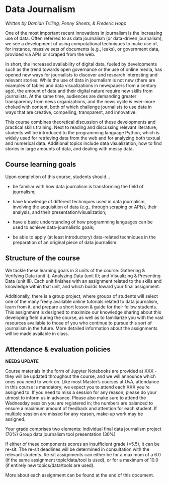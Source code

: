 # Data Journalism

_Written by Damian Trilling, Penny Sheets, & Frederic Hopp_

One of the most important recent innovations in journalism is the increasing use
of data. Often referred to as data journalism (or data-driven journalism), we
see a development of using computational techniques to make use of, for
instance, massive sets of documents (e.g., leaks), or government data, provided
via APIs or scraped from the web.

In short, the increased availability of digital data, fueled by developments
such as the trend towards open governance or the use of online media, has opened
new ways for journalists to discover and research interesting and relevant
stories. While the use of data in journalism is not new (there are examples of
tables and data visualizations in newspapers from a century ago), the amount of
data and their digital nature require new skills from journalists. At the same
time, audiences are demanding greater transparency from news organizations, and
the news cycle is ever-more choked with content, both of which challenge
journalists to use data in ways that are creative, compelling, transparent, and
innovative.

This course combines theoretical discussion of these developments and practical
skills training. Next to reading and discussing relevant literature, students
will be introduced to the programming language Python, which is widely used for
retrieving data from the web and for analyzing both textual and numerical data.
Additional topics include data visualization, how to find stories in large
amounts of data, and dealing with messy data.

## Course learning goals

Upon completion of this course, students should...

- be familiar with how data journalism is transforming the field of journalism;

- have knowledge of different techniques used in data journalism, involving the
  acquisition of data (e.g., through scraping or APIs), their analysis, and
  their presentation/visualization;

- have a basic understanding of how programming languages can be used to achieve
  data-journalistic goals;

- be able to apply (at least introductory) data-related techniques in the
  preparation of an original piece of data journalism.

## Structure of the course

We tackle these learning goals in 3 units of the course: Gathering & Verifying
Data (unit I); Analyzing Data (unit II); and Visualizing & Presenting Data (unit
III). Each unit finishes with an assignment related to the skills and knowledge
within that unit, and which builds toward your final assignment.

Additionally, there is a group project, where groups of students will select one
of the many freely available online tutorials related to data journalism, learn
from it, and prepare a short lesson & guide for their fellow students. This
assignment is designed to maximize our knowledge sharing about this developing
field during the course, as well as to familiarize you with the vast resources
available to those of you who continue to pursue this sort of journalism in the
future. More detailed information about the assignments will be made available
in class.

## Attendance & evaluation policies

**NEEDS UPDATE**

Course materials in the form of Jupyter Notebooks are provided at XXX - they
will be updated throughout the course, and we will announce which ones you need
to work on. Like most Master’s courses at UvA, attendance in this course is
mandatory; we expect you to attend each XXX you’re assigned to. If you need to
miss a session for any reason, please do your utmost to inform us in advance.
Please also make sure to attend the Wednesday session you are registered in; the
numbers are balanced to ensure a maximum amount of feedback and attention for
each student. If multiple session are missed for any reason, make-up work may be
assigned.

Your grade comprises two elements: Individual final data journalism project
(70%) Group data journalism tool presentation (30%)

If either of these components scores an insufficient grade (<5.5), it can be
re-sit. The re-sit deadlines will be determined in consultation with the
relevant students. Re-sit assignments can either be for a maximum of a 6.0 (if
the same assignment topic/data/tool is used), or for a maximum of 10.0 (if
entirely new topics/data/tools are used).

More about each assignment can be found at the end of this document.
